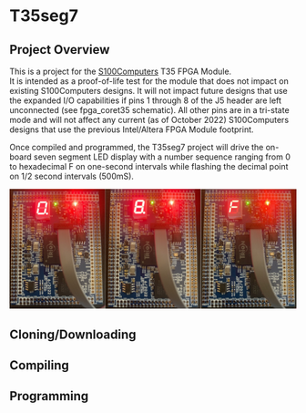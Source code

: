 # T35seg7 #
## Project Overview ##

This is a project for the [S100Computers](http://s100computers.com/ "S100 Computers") T35 FPGA Module.  
It is intended as a proof-of-life test for the module that does not impact on existing S100Computers designs.
It will not impact future designs that use the expanded I/O capabilities if pins 1 through 8 of the J5 header
are left unconnected (see fpga_coret35 schematic).  All other pins are in a tri-state mode and will not affect
any current (as of October 2022) S100Computers designs that use the previous Intel/Altera FPGA Module footprint.

Once compiled and programmed, the T35seg7 project will drive the on-board seven segment LED display with a
number sequence ranging from 0 to hexadecimal F on one-second intervals while flashing the decimal point on 1/2
second intervals (500mS).  

![picture alt](Docs/T35seg7_disp_0-F.jpg "T35seg7 Display 0")

## Cloning/Downloading ##

## Compiling ##

## Programming ##

